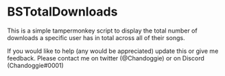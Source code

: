 # BSTotalDownloads
This is a simple tampermonkey script to display the total number of downloads a specific user has in total across all of their songs.

If you would like to help (any would be appreciated) update this or give me feedback.
Please contact me on twitter (@Chandoggie) or on Discord (Chandoggie#0001)
